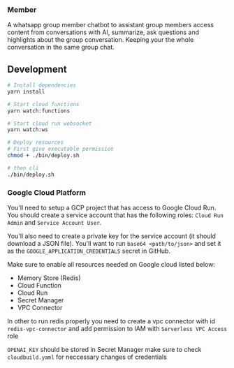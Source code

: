 ### Member

A whatsapp group member chatbot to assistant group members access content from conversations with AI, summarize, ask questions and highlights about the group conversation. Keeping your the whole conversation in the same group chat.

## Development

```sh
# Install dependencies
yarn install

# Start cloud functions
yarn watch:functions

# Start cloud run websocket
yarn watch:ws

# Deploy resources
# First give executable permission
chmod + ./bin/deploy.sh

# then cli
./bin/deploy.sh

```

### Google Cloud Platform

You'll need to setup a GCP project that has access to Google Cloud Run. You should create a service account that has the following roles: `Cloud Run Admin` and `Service Account User`.

You'll also need to create a private key for the service account (it should download a JSON file). You'll want to run `base64 <path/to/json>` and set it as the `GOOGLE_APPLICATION_CREDENTIALS` secret in GitHub.

Make sure to enable all resources needed on Google cloud listed below:
  - Memory Store (Redis)
  - Cloud Function
  - Cloud Run
  - Secret Manager
  - VPC Connector

In other to run redis properly you need to create a vpc connector with id `redis-vpc-connector` and add permission to IAM with `Serverless VPC Access` role

`OPENAI_KEY` should be stored in Secret Manager
make sure to check `cloudbuild.yaml` for neccessary changes of credentials
